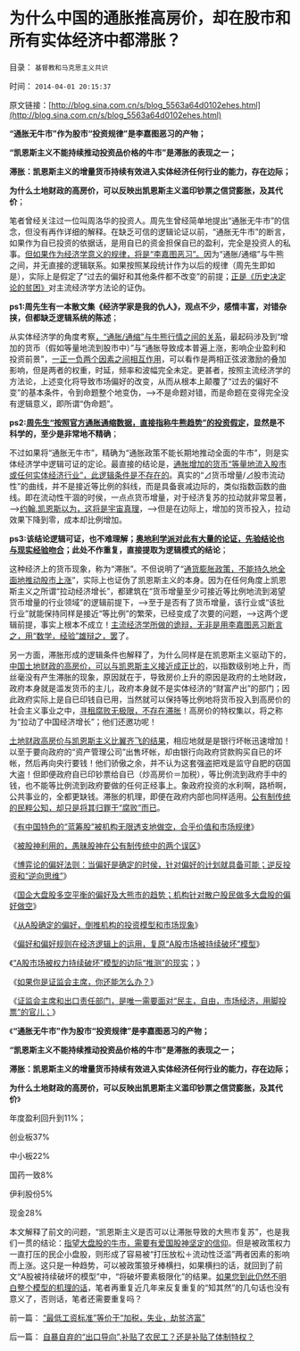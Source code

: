 # 为什么中国的通胀推高房价，却在股市和所有实体经济中都滞胀？

目录： `基督教和马克思主义共识` 

时间： `2014-04-01 20:15:37` 

原文链接：[http://blog.sina.com.cn/s/blog_5563a64d0102ehes.html](http://blog.sina.com.cn/s/blog_5563a64d0102ehes.html)

**“通胀无牛市”作为股市“投资规律”是李嘉图恶习的产物；**

**“凯恩斯主义不能持续推动投资品价格的牛市”是滞胀的表现之一；**

**滞胀：凯恩斯主义的增量货币持续有效进入实体经济任何行业的能力，存在边际；**

**为什么土地财政的高房价，可以反映出凯恩斯主义滥印钞票之信贷膨胀，及其代价**；

笔者曾经关注过一位叫周洛华的投资人。周先生曾经简单地提出“通胀无牛市”的信念，但没有再作详细的解释。在缺乏可信的逻辑论证以前，“通胀无牛市”的断言，如果作为自已投资的依据话，是用自已的资金担保自已的盈利，完全是投资人的私事。[但如果作为经济学意义的规律，将是“李嘉图恶习”。](../../../2014/3/9/李嘉图恶习，先有定论，再诡辩“论证”,和他的几个定理.md)因为“通胀/通缩”与牛熊之间，并无直接的逻辑联系。如果按照某段统计作为以后的规律（周先生即如是），实际上是假定了“过去的偏好和其他条件都不改变”的前提；[正是《历史决定论的贫困》](../../../2011/2/14/德国历史学派和《历史决定论的贫困》.md)对主流经济学方法论的证伪。

**ps1:周先生有一本散文集《经济学家是我的仇人》，观点不少，感情丰富，对错杂挟，但都缺乏逻辑系统的陈述**；

从实体经济学的角度考察[，“通胀/通缩”与牛熊行情之间的关系](../../../2008/8/20/“通胀无牛市”中的反转.md)，最起码涉及到“增加的货币（假如等量地流到股市中）”与“通胀导致成本普遍上涨，影响企业盈利和投资前景”，[一正一负两个因素之间相互作用](../../../2011/10/28/凯恩斯主义的（通胀／通缩）总是成对同时出现.md)，可以看作是两相正弦波激励的叠加影响，但是两者的权重，时延，频率和波幅完全未定。更甚者，按照主流经济学的方法论，上述变化将导致市场偏好的改变，从而从根本上颠覆了“过去的偏好不变”的基本条件，令到命题整个地变伪，——>不是命题对错，而是命题在变得完全没有逻辑意义，即所谓“伪命题”。

**ps2:[周先生“按照官方通胀通缩数据，直接指称牛熊趋势”的投资假定](http://blog.sina.com.cn/u/5563a64d0100abeu)，显然是不科学的，至少是非常地不精确**；

不过如果将“通胀无牛市”，精确为“通胀政策不能长期地推动全面的牛市”，则是实体经济学中逻辑可证的定论。最直接的结论是，[通胀增加的货币“等量地流入股市或任何实体经济行业”，此逻辑条件是不存在的](../../../2013/12/24/凯恩斯主义的“毒瘾定理”，“钱荒”与通货膨胀并存.md)。真实的“⊿货币增量/⊿股市流动性”的曲线，并不是接近等比例的斜线，而是具备衰减边际的，类似指数函数的曲线。即在流动性干涸的时侯，一点点货币增量，对于经济复苏的拉动就非常显著，——>[约翰.凯恩斯以为，这将是宇宙真理](../../../2011/6/6/凯恩斯《通论》混淆了生产者和消费者角色.md)，——>但是在边际上，增加的货币投入，拉动效果下降到零，成本却比例增加。

**ps3:该结论逻辑可证，也不难理解；[奥地利学派对此有大量的论证，先验结论也与现实经验吻合](../../../2009/9/20/埋葬凯恩斯主义专题文章集.md)；此处不作重复，直接提取为逻辑模式的结论**；

这种经济上的货币现象，称为“滞胀”。不但说明了“[通货膨胀政策，不能持久地全面地推动股市上涨](../../../2010/7/7/人民币升值将造成通缩牛市.md)”，实际上也证伪了凯恩斯主义的本身。因为在任何角度上凯恩斯主义之所谓“拉动经济增长”，都建筑在“货币增量至少可接近等比例地流到渴望货币增量的行业领域”的逻辑前提下，——>至于是否有了货币增量，该行业或“该批行业”就能保持同样是接近“等比例”的繁荣，已经变成了次要的问题，——>这两个逻辑前提，事实上根本不成立！[主流经济学所做的诡辩，无非是用李嘉图恶习断言之，用“数学，经验”雄辩之，罢](../../../2011/6/6/凯恩斯滥用数学掩盖根本性的错误.md)了。

另一方面，滞胀形成的逻辑条件也解释了，为什么同样是在凯恩斯主义驱动下的，[中国土地财政的高房价，可以与凯恩斯主义接近成正比的](../../../2013/4/15/朝野民粹倒行逆施的共识，火上浇油的灾难.md)，以指数级别地上升，而丝毫没有产生滞胀的现象，原因就在于，导致房价上升的原因是政府的土地财政，政府本身就是滥发货币的主儿，政府本身就不是实体经济的“财富产出”的部门；因此政府实际上是自已印钱自已用，当然就可以保持等比例地将货币投入到高房价的社会主义事业之中，[寻租腐败无极限，不存在滞胀](../../../2013/4/15/朝野民粹倒行逆施的共识，火上浇油的灾难.md)！高房价的特权集以，将之称为“拉动了中国经济增长”；他们还邀功呢！

[土地财政高房价与凯恩斯主义比翼齐飞的结果](../../../2014/1/8/小产权房是私有产权，已经终结了高房价所有合法理由.md)，相应地就是是银行坏帐迅速增加！以至于要向政府的“资产管理公司”出售坏帐，却由银行向政府贷款购买自已的坏帐，然后再向央行要钱！他们骄傲之余，并不认为这套强盗把戏是监守自肥的窃国大盗！但即便政府自已印钞票给自已（炒高房价＝加税），等比例流到政府手中的钱，也不能等比例流到政府要做的任何正经事上。象政府投资的水利啊，路桥啊，公共事业的，全都更缺钱。滞胀的机理，即便在政府内部也同样适用。[公有制传统的民粹公知，却只是将其归罪于“腐败”而已](../../../2013/12/21/公有制社会无法控制危机管理成本,最根本的腐败不是贪官.md)。

《[有中国特色的“蓝筹股”被机构无限透支地做空，合乎价值和市场规律](../../../2014/3/20/有中国特色的蓝筹股的大熊市，是市场经济对散户的真诚保护.md)》

《[被股神利用的，愚昧股神在公有制传统中的两个误区](../../../2014/3/21/愚昧股民在公有制传统中，容易被忽悠的两个误区.md)》

《[博弈论的偏好法则：当偏好是确定的时侯，针对偏好的计划就具备可能；逆反投资和“逆向思维”](../../../2014/3/22/博弈论的偏好法则，在股市中的运用，趋势投资，和逆向思维.md)》

《[国企大盘股多空平衡的偏好及大熊市的趋势；机构针对散户股民做多大盘股的偏好做空](../../../2014/3/24/统计学的悖论：如果“散户不理性”为真，则机构都是错误的.md)》

《[从A股确定的偏好，倒推机构的投资模型和市场现象](../../../2014/3/25/从A股确定的偏好，倒推机构的投资模型和市场现象.md)》

《[偏好和偏好规则在经济逻辑上的运用，复原“A股市场被持续破坏”模型](../../../2014/3/26/偏好和偏好规则复原“A股市场被持续破坏”的逻辑模型.md)》

《[“A股市场被权力持续破坏”模型的边际“推测”的现实](../../../2014/3/27/“A股市场被权力持续破坏”模型的边际“推测”的现实；.md)；》

《[如果你是证监会主席，你还能怎么办？](../../../2014/3/28/如果您是证监会主席，您能怎么办？.md)》

《[证监会主席和出口责任部门，是唯一需要面对“民主，自由，市场经济，用脚投票”的官儿；](../../../2014/3/31/证监会主席这位子是天朝帝国最窝囊的二品大员.md)》

《**“通胀无牛市”作为股市“投资规律”是李嘉图恶习的产物；**

**“凯恩斯主义不能持续推动投资品价格的牛市”是滞胀的表现之一；**

**滞胀：凯恩斯主义的增量货币持续有效进入实体经济任何行业的能力，存在边际；**

**为什么土地财政的高房价，可以反映出凯恩斯主义滥印钞票之信贷膨胀，及其代价**》

年度盈利回升到11%；

创业板37%

中小板22%

国药一致8%

伊利股份5%

现金28%

本文解释了前文的问题，“凯恩斯主义是否可以让滞胀导致的大熊市复苏”，也是我们一贯的结论：[指望大盘股的牛市，需要有爱国股神坚定的信仰](../../../2014/3/14/为什么证监会要救市，和死不断气的“机构化”？.md)。但是被政策权力一直打压的民企小盘股，则形成了容易被“打压放松＋流动性泛滥”两者因素的影响而上涨。这只是一种趋势，可以被政策狼牙棒横扫，如果横扫的话，就回到了前文“A股被持续破坏的模型”中，“将破坏要素极限化”的结果。[如果您到此仍然不明白整个模型的机理的话](../../../2014/3/21/愚昧股民在公有制传统中，容易被忽悠的两个误区.md)，笔者再重复近几年来反复重复的“知其然”的几句话也没有意义了，否则话，笔者还需要重复吗？

前一篇： [“最低工资标准”等价于“加税，失业，劫贫济富”](../../../2014/4/10/“最低工资标准”等价于“加税，失业，劫贫济富”.md)

后一篇： [自暴自弃的“出口导向”,补贴了农民工？还是补贴了体制特权？](../../../2014/3/30/自暴自弃的“出口导向”,补贴了农民工？还是补贴了体制特权？.md)

